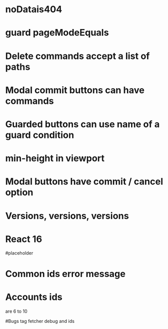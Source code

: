 # noDatais404

# guard pageModeEquals

# Delete commands accept a list of paths

# Modal commit buttons can have commands

# Guarded buttons can use name of a guard condition

# min-height in viewport

# Modal buttons have commit / cancel option

# Versions, versions, versions

# React 16

#placeholder

# Common ids error message

# Accounts ids
are 6 to 10

#Bugs
 tag fetcher debug and ids
